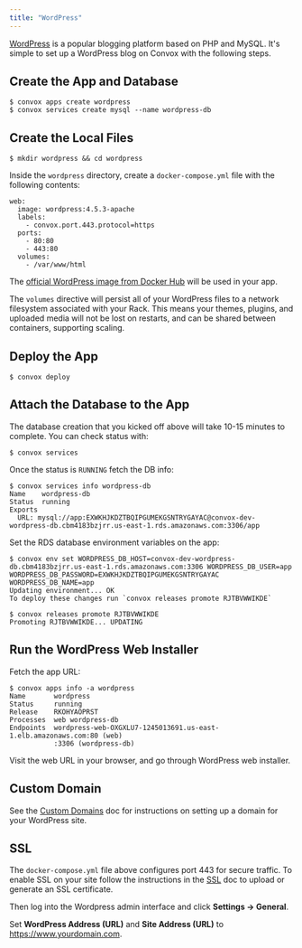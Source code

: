 ```yaml
---
title: "WordPress"
---
```


[WordPress](https://wordpress.org/) is a popular blogging platform based on PHP and MySQL. It's simple to set up a WordPress blog on Convox with the following steps.

## Create the App and Database

```
$ convox apps create wordpress
$ convox services create mysql --name wordpress-db
```

## Create the Local Files

```
$ mkdir wordpress && cd wordpress
```

Inside the `wordpress` directory, create a `docker-compose.yml` file with the following contents:

```
web:
  image: wordpress:4.5.3-apache
  labels:
    - convox.port.443.protocol=https
  ports:
    - 80:80
    - 443:80
  volumes:
    - /var/www/html
```

The [official WordPress image from Docker Hub](https://hub.docker.com/_/wordpress/) will be used in your app.

The `volumes` directive will persist all of your WordPress files to a network filesystem associated with your Rack. This means your themes, plugins, and uploaded media will not be lost on restarts, and can be shared between containers, supporting scaling.

## Deploy the App

```
$ convox deploy
```

## Attach the Database to the App

The database creation that you kicked off above will take 10-15 minutes to complete. You can check status with:

```
$ convox services
```

Once the status is `RUNNING` fetch the DB info:

```
$ convox services info wordpress-db
Name    wordpress-db
Status  running
Exports
  URL: mysql://app:EXWKHJKDZTBQIPGUMEKGSNTRYGAYAC@convox-dev-wordpress-db.cbm4183bzjrr.us-east-1.rds.amazonaws.com:3306/app
```

Set the RDS database environment variables on the app:

```
$ convox env set WORDPRESS_DB_HOST=convox-dev-wordpress-db.cbm4183bzjrr.us-east-1.rds.amazonaws.com:3306 WORDPRESS_DB_USER=app WORDPRESS_DB_PASSWORD=EXWKHJKDZTBQIPGUMEKGSNTRYGAYAC WORDPRESS_DB_NAME=app
Updating environment... OK
To deploy these changes run `convox releases promote RJTBVWWIKDE`

$ convox releases promote RJTBVWWIKDE
Promoting RJTBVWWIKDE... UPDATING
```

## Run the WordPress Web Installer

Fetch the app URL:

```
$ convox apps info -a wordpress
Name       wordpress
Status     running
Release    RKOHYAOPRST
Processes  web wordpress-db
Endpoints  wordpress-web-OXGXLU7-1245013691.us-east-1.elb.amazonaws.com:80 (web)
           :3306 (wordpress-db)
```

Visit the web URL in your browser, and go through WordPress web installer.

## Custom Domain

See the [Custom Domains](/docs/custom-domains) doc for instructions on setting up a domain for your WordPress site.

## SSL

The `docker-compose.yml` file above configures port 443 for secure traffic. To enable SSL on your site follow the instructions in the [SSL](/docs/ssl) doc to upload or generate an SSL certificate.

Then log into the Wordpress admin interface and click **Settings -> General**.

Set **WordPress Address (URL)** and **Site Address (URL)** to https://www.yourdomain.com.

